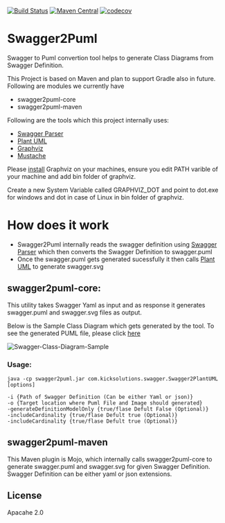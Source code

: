 [![Build Status](https://travis-ci.org/kicksolutions/swagger2puml.svg?branch=master)](https://travis-ci.org/kicksolutions/swagger2puml)
[![Maven Central](https://maven-badges.herokuapp.com/maven-central/io.swagger/swagger-codegen-project/badge.svg?style=plastic)](https://oss.sonatype.org/#nexus-search;gav~io.github.kicksolutions~swagger-plantuml-core~~~)
[![codecov](https://codecov.io/gh/kicksolutions/swagger2puml/branch/master/graph/badge.svg)](https://codecov.io/gh/kicksolutions/swagger2puml)

# Swagger2Puml

Swagger to Puml convertion tool helps to generate Class Diagrams from Swagger Definition.

This Project is based on Maven and plan to support Gradle also in future.
Following are modules we currently have 

- swagger2puml-core
- swagger2puml-maven

Following are the tools which this project internally uses:

- [Swagger Parser]
- [Plant UML]
- [Graphviz]
- [Mustache]

Please [install](https://graphviz.gitlab.io/download/) Graphviz on your machines, ensure you edit PATH varible of your machine and add bin folder of graphviz.

Create a new System Variable called GRAPHVIZ_DOT and point to dot.exe for windows and dot in case of Linux in bin folder of graphviz.

# How does it work

- Swagger2Puml internally reads the swagger definition using [Swagger Parser] which then converts the Swagger Definition to swagger.puml
- Once the swagger.puml gets generated sucessfully it then calls [Plant UML] to generate swagger.svg


## swagger2puml-core: 

This utility takes Swagger Yaml as input and as response it generates swagger.puml and swagger.svg files as output.

Below is the Sample Class Diagram which gets generated by the tool.
To see the generated PUML file, please click [here](examples/swagger.puml)

![Swagger-Class-Diagram-Sample](examples/swagger.svg)

### Usage:

```
java -cp swagger2puml.jar com.kicksolutions.swagger.Swagger2PlantUML [options]

-i {Path of Swagger Definition (Can be either Yaml or json)}
-o {Target location where Puml File and Image should generated}
-generateDefinitionModelOnly {true/flase Defult False (Optional)}
-includeCardinality {true/flase Defult true (Optional)}
-includeCardinality {true/flase Defult true (Optional)}
```

## swagger2puml-maven

This Maven plugin is Mojo, which internally calls swagger2puml-core to generate swagger.puml and swagger.svg for given Swagger Definition.
Swagger Definition can be either yaml or json extensions.

License
----

Apacahe 2.0

[Plant UML]: <https://github.com/plantuml/plantuml>
[Swagger]: <https://swagger.io/>
[Swagger Parser]: <https://github.com/swagger-api/swagger-parser>
[Graphviz]: <https://graphviz.gitlab.io/>
[Mustache]: <https://github.com/spullara/mustache.java>
